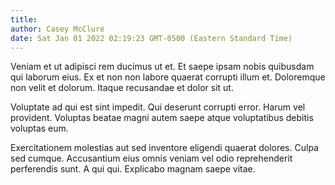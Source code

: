 ```yaml
---
title: 
author: Casey McClure
date: Sat Jan 01 2022 02:19:23 GMT-0500 (Eastern Standard Time)
---
```

Veniam et ut adipisci rem ducimus ut et. Et saepe ipsam nobis quibusdam qui laborum eius. Ex et non non labore quaerat corrupti illum et. Doloremque non velit et dolorum. Itaque recusandae et dolor sit ut.

 Voluptate ad qui est sint impedit. Qui deserunt corrupti error. Harum vel provident. Voluptas beatae magni autem saepe atque voluptatibus debitis voluptas eum.

 Exercitationem molestias aut sed inventore eligendi quaerat dolores. Culpa sed cumque. Accusantium eius omnis veniam vel odio reprehenderit perferendis sunt. A qui qui. Explicabo magnam saepe vitae.